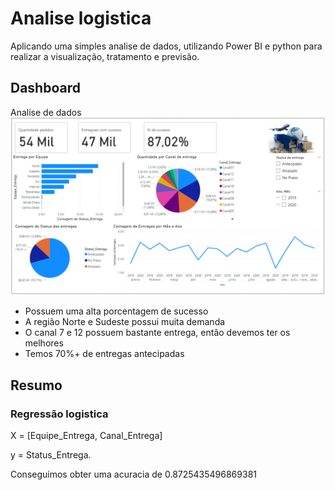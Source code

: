# Analise logistica
Aplicando uma simples analise de dados, utilizando Power BI e python para realizar a visualização, tratamento e previsão.

## Dashboard
Analise de dados
![](dashboard.png)
* Possuem uma alta porcentagem de sucesso
* A região Norte e Sudeste possui muita demanda
* O canal 7 e 12 possuem bastante entrega, então devemos ter os melhores
* Temos 70%+ de entregas antecipadas


## Resumo

### Regressão logistica
X = [Equipe_Entrega, Canal_Entrega]

y = Status_Entrega. 

Conseguimos obter uma acuracia de 0.8725435496869381